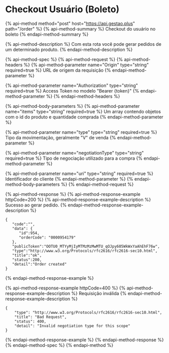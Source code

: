 # Checkout Usuário \(Boleto\)

{% api-method method="post" host="https://api.gestao.plus" path="/order" %}
{% api-method-summary %}
Checkout do usuário no boleto
{% endapi-method-summary %}

{% api-method-description %}
Com esta rota você pode gerar pedidos de um determinado produto.
{% endapi-method-description %}

{% api-method-spec %}
{% api-method-request %}
{% api-method-headers %}
{% api-method-parameter name="Origin" type="string" required=true %}
URL de origem da requisição
{% endapi-method-parameter %}

{% api-method-parameter name="Authorization" type="string" required=true %}
Access Token no modelo "Bearer {token}"
{% endapi-method-parameter %}
{% endapi-method-headers %}

{% api-method-body-parameters %}
{% api-method-parameter name="items" type="string" required=true %}
Um array contendo objetos com o id do produto e quantidade comprada
{% endapi-method-parameter %}

{% api-method-parameter name="type" type="string" required=true %}
Tipo da movimentação, geralmente "V" de venda
{% endapi-method-parameter %}

{% api-method-parameter name="negotiationType" type="string" required=true %}
Tipo de negociação utilizado para a compra
{% endapi-method-parameter %}

{% api-method-parameter name="uri" type="string" required=true %}
Identificador do cliente
{% endapi-method-parameter %}
{% endapi-method-body-parameters %}
{% endapi-method-request %}

{% api-method-response %}
{% api-method-response-example httpCode=200 %}
{% api-method-response-example-description %}
Sucesso ao gerar pedido.
{% endapi-method-response-example-description %}

```text
{
   "code":"",
   "data": {
      "id":954,
      "orderCode": "0000954179"
   },
   "publicToken":"OOTU0_MTYyMjIyMTMzMzMwMTU_qOJpy605WkWxYaAhEhF76w",
   "type":"http://www.w3.org/Protocols/rfc2616/rfc2616-sec10.html",
   "title":"ok",
   "status":200,
   "detail":"Order created"
}
```
{% endapi-method-response-example %}

{% api-method-response-example httpCode=400 %}
{% api-method-response-example-description %}
Requisição inválida
{% endapi-method-response-example-description %}

```text
{
    "type": "http://www.w3.org/Protocols/rfc2616/rfc2616-sec10.html",
    "title": "Bad Request",
    "status": 400,
    "detail": "Invalid negotiation type for this scope"
}
```
{% endapi-method-response-example %}
{% endapi-method-response %}
{% endapi-method-spec %}
{% endapi-method %}

